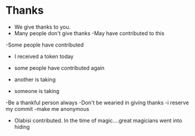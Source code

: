 # Thanks

- We give thanks to you.
- Many people don't give thanks
  -May have contributed to this

-Some people have contributed

- I received a token today
- some people have contributed again

- another is taking
- someone is taking

-Be a thankful person always
  -Don't be wearied in giving thanks
-i reserve my commit
-make me anonymous

- Olabisi contributed.
In the time of magic....great magicians went into hiding
